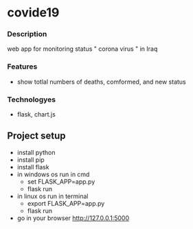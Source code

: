 # covide19
### Description
web app for monitoring status " corona virus " in Iraq
### Features
* show totlal numbers of deaths, comformed, and new status
### Technologyes 
* flask, chart.js
## Project setup
* install python 
* install pip
* install flask 
* in windows os run in cmd
  * set FLASK_APP=app.py 
  * flask run
* in linux os run in terminal 
  * export FLASK_APP=app.py
  * flask run
* go in your browser http://127.0.0.1:5000

